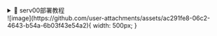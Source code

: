 <details>
<summary>📂 serv00部署教程</summary>

### 1. 拥有管理面板，首次登录需要输入密码，在文件代码中修改成自己喜欢的密码即可
![image](https://github.com/user-attachments/assets/b807edf8-0f61-48a8-8f65-c8eda3d5cd27){ width: 500px; }

### 2. 管理面板对cron job增加了删除和添加的功能，方便直接管理操作。添加功能分为基本模式和专家模式。
![image](https://github.com/user-attachments/assets/92da7d91-6cce-456a-9f96-ad946c3cd960)
![image](https://github.com/user-attachments/assets/71c593d2-8b46-4259-84b9-bd366d55788d)

### 3. 系统任务列表和挂起任务列表

- **系统任务列表：**

1、显示当前serv00存在的cron job配置，可以单独操作 删除
2、刷新列表按钮可以手动刷新当前serv00的cron job配置
![image](https://github.com/user-attachments/assets/183ec469-b4ac-40e6-953d-a7ad9a229790)

- **挂起任务列表：**

1、显示所有添加过的cron job配置方便日后操作，可以单独操作 移除 不需要的cron
2、挂起任务列表不意味着 cron job 被删除后会自动添加，需要点击 立即同步到系统
3、立即同步到系统，会立即同步添加serv00还未配置的cron job
![image](https://github.com/user-attachments/assets/a6005976-1bd1-4d51-9ed3-64798559a246)

- **挂起任务列表**中的配置会存放在 `cron_job.txt` 中，第一次使用会自动创建，需要给755权限
![image](https://github.com/user-attachments/assets/427a5854-5feb-443f-ae85-b41ed54a6291)

- 添加新任务会直接添加到serv00的**cron job**和**挂起任务列表**

## 项目展示图
</details>
![image](https://github.com/user-attachments/assets/ac291fe8-06c2-4643-b54a-6b03f43e54a2){ width: 500px; }
